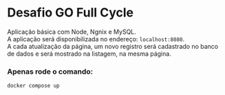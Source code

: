 # Desafio GO Full Cycle

Aplicação básica com Node, Ngnix e MySQL.  
A aplicação será disponibilizada no endereço: ```localhost:8080```.  
A cada atualização da página, um novo registro será cadastrado no banco de dados e será mostrado na listagem, na mesma página.  
  
### Apenas rode o comando:
```docker compose up```
